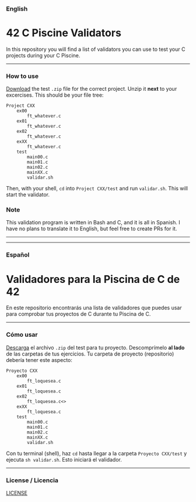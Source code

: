 ### English
# 42 C Piscine Validators
In this repository you will find a list of validators you can use to test your C projects during your C Piscine.

---
### How to use
[Download](zip_files) the test `.zip` file for the correct project. Unzip it **next** to your excercises. This should be your file tree:
```
Project CXX
    ex00
	    ft_whatever.c
    ex01
	    ft_whatever.c
    ex02
	    ft_whatever.c
    exXX
	    ft_whatever.c
	test
		main00.c
		main01.c
		main02.c
		mainXX.c
		validar.sh
```
Then, with your shell, `cd` into `Project CXX/test` and run `validar.sh`. This will start the validator. 
### Note
This validation program is written in Bash and C, and it is all in Spanish. I have no plans to translate it to English, but feel free to create PRs for it.

---
---
### Español
# Validadores para la Piscina de C de 42
En este repositorio encontrarás una lista de validadores que puedes usar para comprobar tus proyectos de C durante tu Piscina de C.

---
### Cómo usar
[Descarga](zip_files) el archivo `.zip` del test para tu proyecto. Descomprímelo **al lado** de las carpetas de tus ejercicios. Tu carpeta de proyecto (repositorio) debería tener este aspecto:
```
Proyecto CXX
    ex00
	    ft_loquesea.c
    ex01
	    ft_loquesea.c
    ex02
	    ft_loquesea.c<>
    exXX
	    ft_loquesea.c
	test
		main00.c
		main01.c
		main02.c
		mainXX.c
		validar.sh
```
Con tu terminal (shell), haz `cd` hasta llegar a la carpeta `Proyecto CXX/test` y ejecuta `sh validar.sh`. Esto iniciará el validador.

---
### License / Licencia
[LICENSE](LICENSE)

